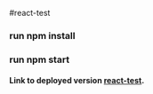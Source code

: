 #react-test
### run npm install
### run npm start

#### Link to deployed version [react-test](http://react-test-333.surge.sh/).


